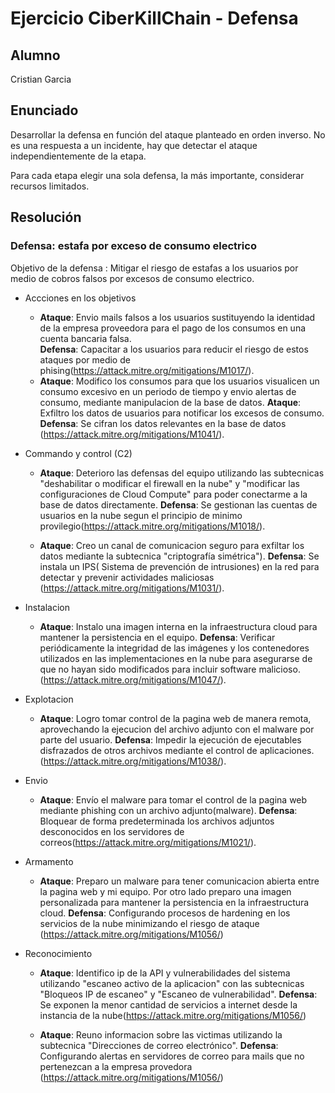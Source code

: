# Ejercicio CiberKillChain - Defensa

## Alumno

Cristian Garcia

## Enunciado

Desarrollar la defensa en función del ataque planteado en orden inverso. No es una respuesta a un incidente, hay que detectar el ataque independientemente de la etapa.

Para cada etapa elegir una sola defensa, la más importante, considerar recursos limitados.

## Resolución

### Defensa: estafa por exceso de consumo electrico

Objetivo de la defensa : Mitigar el riesgo de estafas a los usuarios por medio de cobros falsos por excesos de consumo electrico.

* Accciones en los objetivos
  
  - __Ataque__: Envio mails falsos a los usuarios sustituyendo la identidad de la empresa proveedora para el pago de los consumos en una cuenta bancaria falsa.  
    __Defensa__: Capacitar a los usuarios para reducir el riesgo de estos ataques por medio de phising(https://attack.mitre.org/mitigations/M1017/).
  - __Ataque__: Modifico los consumos para que los usuarios visualicen un consumo excesivo en un periodo de tiempo y envio alertas de consumo, mediante manipulacion de la base de datos.
    __Ataque__: Exfiltro los datos de usuarios para notificar los excesos de consumo. 
    __Defensa__: Se cifran los datos relevantes en la base de datos (https://attack.mitre.org/mitigations/M1041/).
    
* Commando y control (C2)
  
  - __Ataque__: Deterioro las defensas del equipo utilizando las subtecnicas "deshabilitar o modificar el firewall en la nube" y "modificar las configuraciones de Cloud Compute" para poder conectarme a la base de datos directamente. 
    __Defensa__: Se gestionan las cuentas de usuarios en la nube segun el principio de minimo provilegio(https://attack.mitre.org/mitigations/M1018/).

  - __Ataque__: Creo un canal de comunicacion seguro para exfiltar los datos mediante la subtecnica "criptografía simétrica"). 
    __Defensa__: Se instala un IPS( Sistema de prevención de intrusiones) en la red para detectar y prevenir actividades maliciosas (https://attack.mitre.org/mitigations/M1031/).

* Instalacion
   
  - __Ataque__: Instalo una imagen interna en la infraestructura cloud para mantener la persistencia en el equipo.
    __Defensa__: Verificar periódicamente la integridad de las imágenes y los contenedores utilizados en las implementaciones en la nube para asegurarse de que no hayan sido modificados para incluir software malicioso.(https://attack.mitre.org/mitigations/M1047/).

* Explotacion
  
  - __Ataque__: Logro tomar control de la pagina web de manera remota, aprovechando la ejecucion del archivo adjunto con el malware por parte del usuario. 
    __Defensa__: Impedir la ejecución de ejecutables disfrazados de otros archivos mediante el control de aplicaciones.(https://attack.mitre.org/mitigations/M1038/).

* Envio
  - __Ataque__: Envío el malware para tomar el control de la pagina web mediante phishing con un archivo adjunto(malware). 
    __Defensa__: Bloquear de forma predeterminada los archivos adjuntos desconocidos en los servidores de correos(https://attack.mitre.org/mitigations/M1021/).

* Armamento
  
  - __Ataque__: Preparo un malware para tener comunicacion abierta entre la pagina web y mi equipo. Por otro lado preparo una imagen personalizada para mantener la persistencia en la infraestructura cloud. 
    __Defensa__: Configurando procesos de hardening en los servicios de la nube minimizando el riesgo de ataque (https://attack.mitre.org/mitigations/M1056/)
    
* Reconocimiento
  
  - __Ataque__: Identifico ip de la API y vulnerabilidades del sistema utilizando "escaneo activo de la aplicacion" con las subtecnicas "Bloqueos IP de escaneo" y "Escaneo de vulnerabilidad". 
    __Defensa__: Se exponen la menor cantidad de servicios a internet desde la instancia de la nube(https://attack.mitre.org/mitigations/M1056/)

  - __Ataque__: Reuno informacion sobre las victimas utilizando la subtecnica "Direcciones de correo electrónico". 
    __Defensa__: Configurando alertas en servidores de correo para mails que no pertenezcan a la empresa provedora (https://attack.mitre.org/mitigations/M1056/)
       

  

  


    


